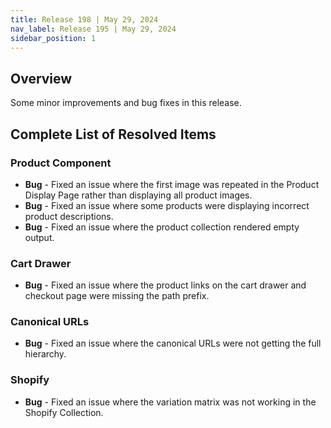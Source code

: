```yaml
---
title: Release 198 | May 29, 2024
nav_label: Release 195 | May 29, 2024
sidebar_position: 1
---
```


## Overview

Some minor improvements and bug fixes in this release.

## Complete List of Resolved Items

### Product Component

* **Bug** - Fixed an issue where the first image was repeated in the Product Display Page rather than displaying all product images.
* **Bug** - Fixed an issue where some products were displaying incorrect product descriptions.
* **Bug** - Fixed an issue where the product collection rendered empty output.

### Cart Drawer

* **Bug** - Fixed an issue where the product links on the cart drawer and checkout page were missing the path prefix.

### Canonical URLs

* **Bug** - Fixed an issue where the canonical URLs were not getting the full hierarchy.

### Shopify

* **Bug** - Fixed an issue where the variation matrix was not working in the Shopify Collection.

